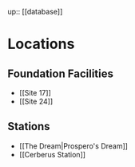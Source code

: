 ---
---
up:: [[database]]

# Locations

## Foundation Facilities

- [[Site 17]]
- [[Site 24]]

## Stations

- [[The Dream|Prospero's Dream]]
- [[Cerberus Station]]

